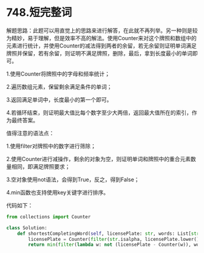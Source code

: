 # 748.短完整词

解题思路：此题可以用直觉上的思路来进行解答，在此就不再列举。另一种则是较为精妙，易于理解，但是效率不高的解法。使用Counter来对这个牌照和数组中的元素进行统计，并使用Counter的减法得到两者的余留，若无余留则证明单词满足牌照并保留，若有余留，则证明不满足牌照，删除，最后，拿到长度最小的单词即可。

1.使用Counter将牌照中的字母和频率统计；

2.遍历数组元素，保留剩余满足条件的单词；

3.返回满足单词中，长度最小的第一个即可。

4.若循环结束，则证明最大值比每个数字至少大两倍，返回最大值所在的索引，作为最终答案。

值得注意的语法点：

1.使用filter对牌照中的数字进行筛除；

2.使用Counter进行减操作，剩余的对象为空，则证明单词和牌照中的重合元素数量相同，即满足牌照要求；

3.空对象使用not语法，会得到True，反之，得到False；

4.min函数也支持使用key关键字进行排序。

代码如下：

```python
from collections import Counter

class Solution:
    def shortestCompletingWord(self, licensePlate: str, words: List[str]) -> str:
        licensePlate = Counter(filter(str.isalpha, licensePlate.lower()))
        return min(filter(lambda w: not (licensePlate - Counter(w)), words), key=len)
```
